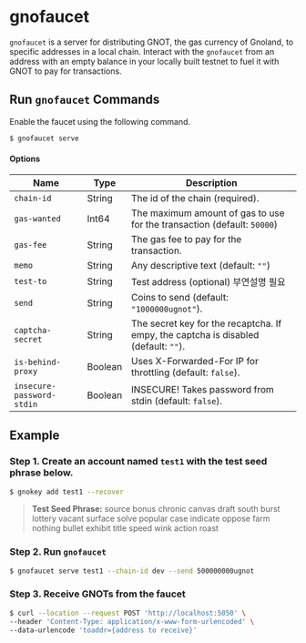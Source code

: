 # gnofaucet

`gnofaucet` is a server for distributing GNOT, the gas currency of Gnoland, to specific addresses in a local chain. Interact with the `gnofaucet` from an address with an empty balance in your locally built testnet to fuel it with GNOT to pay for transactions.

## Run `gnofaucet` Commands

Enable the faucet using the following command.&#x20;

```bash
$ gnofaucet serve
```

#### **Options**

| Name                      | Type    | Description                                                                         |
| ------------------------- | ------- | ----------------------------------------------------------------------------------- |
| `chain-id`                | String  | The id of the chain (required).                                                     |
| `gas-wanted`              | Int64   | The maximum amount of gas to use for the transaction (default: `50000`)             |
| `gas-fee`                 | String  | The gas fee to pay for the transaction.                                             |
| `memo`                    | String  | Any descriptive text (default: `""`)                                                |
| `test-to`                 | String  | Test address (optional) 부연설명 필요                                                     |
| `send`                    | String  | Coins to send (default: `"1000000ugnot"`).                                          |
| `captcha-secret`          | String  | The secret key for the recaptcha. If empy, the captcha is disabled (default: `""`). |
| `is-behind-proxy`         | Boolean | Uses X-Forwarded-For IP for throttling (default: `false`).                          |
| `insecure-password-stdin` | Boolean | INSECURE! Takes password from stdin (default: `false`).                             |

## Example

### **Step 1. Create an account named `test1` with the test seed phrase below.**

```bash
$ gnokey add test1 --recover
```

> **Test Seed Phrase:** source bonus chronic canvas draft south burst lottery vacant surface solve popular case indicate oppose farm nothing bullet exhibit title speed wink action roast

### **Step 2. Run `gnofaucet`**

```bash
$ gnofaucet serve test1 --chain-id dev --send 500000000ugnot
```

### **Step 3. Receive GNOTs from the faucet**

```bash
$ curl --location --request POST 'http://localhost:5050' \
--header 'Content-Type: application/x-www-form-urlencoded' \
--data-urlencode 'toaddr={address to receive}'
```
